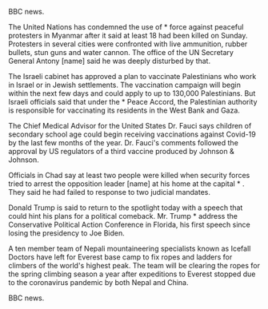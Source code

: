 BBC news.

The United Nations has condemned the use of * force against peaceful protesters in Myanmar after it said at least 18 had been killed on Sunday. Protesters in several cities were confronted with live ammunition, rubber bullets, stun guns and water cannon. The office of the UN Secretary General Antony [name] said he was deeply disturbed by that.

The Israeli cabinet has approved a plan to vaccinate Palestinians who work in Israel or in Jewish settlements. The vaccination campaign will begin within the next few days and could apply to up to 130,000 Palestinians. But Israeli officials said that under the * Peace Accord, the Palestinian authority is responsible for vaccinating its residents in the West Bank and Gaza. 

The Chief Medical Advisor for the United States Dr. Fauci says children of secondary school age could begin receiving vaccinations against Covid-19 by the last few months of the year. Dr. Fauci's comments followed the approval by US regulators of a third vaccine produced by Johnson & Johnson.

Officials in Chad say at least two people were killed when security forces tried to arrest the opposition leader [name] at his home at the capital * . They said he had failed to response to two judicial mandates.

Donald Trump is said to return to the spotlight today with a speech that could hint his plans for a political comeback.  Mr. Trump * address the Conservative Political Action Conference in Florida, his first speech since losing the presidency to Joe Biden.

A ten member team of Nepali mountaineering specialists known as Icefall Doctors have left for Everest base camp to fix ropes and ladders for climbers of the world's highest peak. The team will be clearing the ropes for the spring climbing season a year after expeditions to Everest stopped due to the coronavirus pandemic by both Nepal and China.

BBC news.
